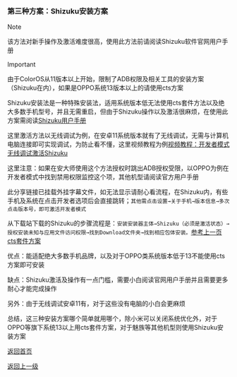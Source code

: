 ### 第三种方案：Shizuku安装方案

> [!NOTE]
> 该方法对新手操作及激活难度很高，使用此方法前请阅读Shizuku软件官网用户手册

> [!IMPORTANT]
> 由于ColorOS从11版本以上开始，限制了ADB权限及相关工具的安装方案（Shizuku在内），如果是OPPO系统13版本以上的请使用cts方案


Shizuku安装法是一种特殊安装法，适用系统版本低无法使用cts套件方法以及绝大多数手机型号，并且无需重启，但由于Shizuku操作以及激活很麻烦，在使用此方案需阅读[Shizuku用户手册](https://shizuku.rikka.app/zh-hans/guide/setup/)

这里激活方法以无线调试为例，在安卓11系统版本就有了无线调试，无需与计算机电脑连接即可实现调试，为防止看不懂，这里视频教程为例[视频教程：开发者模式无线调试激活Shizuku](https://pan.huang1111.cn/s/laeogtL)

这里注意：如果在安大师使用这个方法授权时跳出ADB授权受限，以OPPO为例在开发者模式中找到禁用权限监控这个项，其他机型请阅读官方用户手册

此分享链接已挂载外挂字幕文件，如无法显示请耐心看流程，在Shizuku内，有些手机及系统在点击开发者选项后会直接跳转；```其他需点击设置→关于手机→版本信息→多次点击版本号，即可激活开发者模式```

从下载站下载的Shizuku的步骤流程是：```安装安装器主体→Shizuku（必须是激活状态）→授权安装未知与应用文件访问权限→找到Download文件夹→找到相应包体安装。```[参考上一页cts套件方案](cha3.md)


优点：能适配绝大多数手机品牌，以及对于OPPO类系统版本低于13不能使用cts方案即可安装

缺点：Shizuku激活及操作有一点门槛，需要小白阅读官网用户手册并且需要更多耐心才能完成操作

另外：由于无线调试安卓11有，对于这些没有电脑的小白会更麻烦

总结，这三种安装方案哪个简单就用哪个，除小米可以关闭系统优化外，对于OPPO等旗下系统13以上用cts套件方案，对于魅族等其他机型则使用Shizuku安装方案


[返回首页](README.md)


[返回上一级](cha3.md)